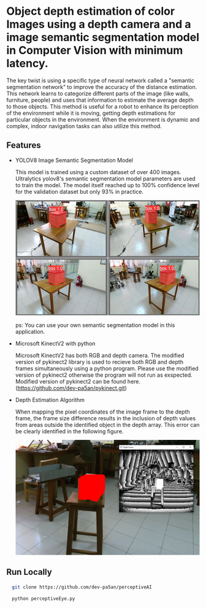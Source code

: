 
# Object depth estimation of color Images using a depth camera and a image semantic segmentation model in Computer Vision with minimum latency.

The key twist is using a specific type of neural network called a "semantic segmentation network" to improve the accuracy of the distance estimation. This network learns to categorize different parts of the image (like walls, furniture, people) and uses that information to estimate the average depth to those objects.
This method is useful for a robot to enhance its perception of the environment while it is moving, getting depth estimations for particular objects in the environment. When the environment is dynamic and complex, indoor navigation tasks can also utilize this method.



## Features

- YOLOV8 Image Semantic Segmentation Model

  This model is trained using a custom dataset of over 400 images. Ultralytics yolov8's semantic segmentation model parameters are used to train the model. The model itself reached up to 100% confidence level for the validation dataset but only 93% in practice.
  
  <img src="https://github.com/dev-pa5an/perceptiveAI/blob/main/Images/val_batch0_pred.jpg" width="500" height="300" />

  ps: You can use your own semantic segmentation model in this application.
  
- Microsoft KinectV2 with python

  Microsoft KinectV2 has both RGB and depth camera. The modified version of pykinect2 library is used to recieve both RGB and depth frames simultaneously using a python program. Please use the modified version of pykinect2 otherwise the program will not run as exspected. Modified version of pykinect2 can be found here. (https://github.com/dev-pa5an/pykinect.git)
  
- Depth Estimation Algorithm

  When mapping the pixel coordinates of the image frame to the depth frame, the frame size difference results in the inclusion of depth values from areas outside the identified object in the depth array. This error can be clearly identified in the following figure.
  
   <img src="https://github.com/dev-pa5an/perceptiveAI/blob/main/Images/Difference between the image frame and the depth frame after masking the objec.png" width="500" height="300" />


## Run Locally


```bash
  git clone https://github.com/dev-pa5an/perceptiveAI
```
```bash
  python perceptiveEye.py
```

